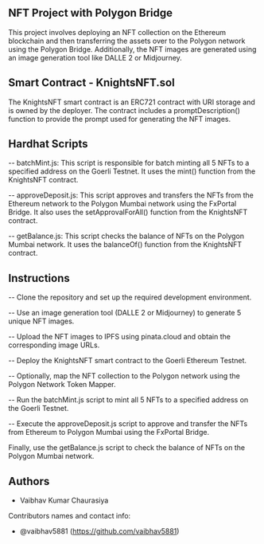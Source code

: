 ## NFT Project with Polygon Bridge 
This project involves deploying an NFT collection on the Ethereum blockchain and then transferring the assets over to the Polygon network using the Polygon Bridge. Additionally, the NFT images are generated using an image generation tool like DALLE 2 or Midjourney.

## Smart Contract - KnightsNFT.sol
The KnightsNFT smart contract is an ERC721 contract with URI storage and is owned by the deployer.
The contract includes a promptDescription() function to provide the prompt used for generating the NFT images.

## Hardhat Scripts
-- batchMint.js: This script is responsible for batch minting all 5 NFTs to a specified address on the Goerli Testnet. It uses the mint() function from the KnightsNFT contract.

-- approveDeposit.js: This script approves and transfers the NFTs from the Ethereum network to the Polygon Mumbai network using the FxPortal Bridge. It also uses the setApprovalForAll() function from the KnightsNFT contract.

-- getBalance.js: This script checks the balance of NFTs on the Polygon Mumbai network. It uses the balanceOf() function from the KnightsNFT contract.

## Instructions
-- Clone the repository and set up the required development environment.

-- Use an image generation tool (DALLE 2 or Midjourney) to generate 5 unique NFT images.

-- Upload the NFT images to IPFS using pinata.cloud and obtain the corresponding image URLs.

-- Deploy the KnightsNFT smart contract to the Goerli Ethereum Testnet.

-- Optionally, map the NFT collection to the Polygon network using the Polygon Network Token Mapper.

-- Run the batchMint.js script to mint all 5 NFTs to a specified address on the Goerli Testnet.

-- Execute the approveDeposit.js script to approve and transfer the NFTs from Ethereum to Polygon Mumbai using the FxPortal Bridge.

Finally, use the getBalance.js script to check the balance of NFTs on the Polygon Mumbai network.

## Authors

- Vaibhav Kumar Chaurasiya

Contributors names and contact info:

- @vaibhav5881 (https://github.com/vaibhav5881)


